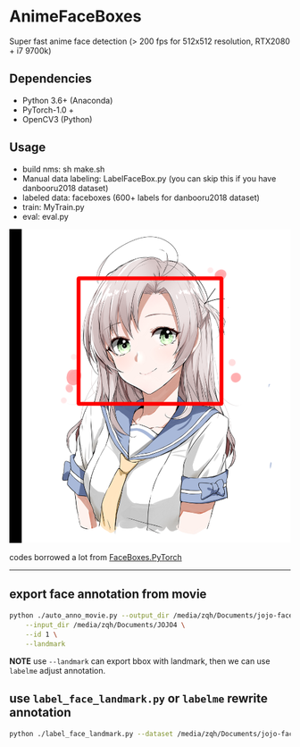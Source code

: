 # AnimeFaceBoxes

Super fast anime face detection (> 200 fps for 512x512 resolution, RTX2080 + i7 9700k)

## Dependencies
- Python 3.6+ (Anaconda)
- PyTorch-1.0 +
- OpenCV3 (Python)

## Usage
- build nms: sh make.sh
- Manual data labeling: LabelFaceBox.py (you can skip this if you have danbooru2018 dataset)
- labeled data: faceboxes (600+ labels for danbooru2018 dataset)
- train: MyTrain.py
- eval: eval.py

![alt text](https://github.com/WynMew/AnimeFaceBoxes/blob/master/out.png)


codes borrowed a lot from [FaceBoxes.PyTorch](https://github.com/zisianw/FaceBoxes.PyTorch)

-----

## export face annotation from movie

```sh
python ./auto_anno_movie.py --output_dir /media/zqh/Documents/jojo-face-landmark \
    --input_dir /media/zqh/Documents/JOJO4 \
    --id 1 \
    --landmark
```

**NOTE** use `--landmark` can export bbox with landmark, then we can use `labelme` adjust annotation.


## use `label_face_landmark.py` or `labelme` rewrite annotation

```sh
python ./label_face_landmark.py --dataset /media/zqh/Documents/jojo-face-landmark/02
```

